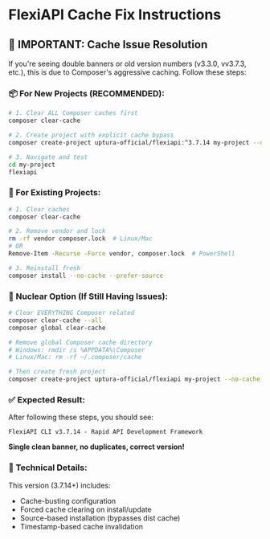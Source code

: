 # FlexiAPI Cache Fix Instructions

## 🚨 IMPORTANT: Cache Issue Resolution

If you're seeing double banners or old version numbers (v3.3.0, vv3.7.3, etc.), this is due to Composer's aggressive caching. Follow these steps:

### 📦 For New Projects (RECOMMENDED):

```bash
# 1. Clear ALL Composer caches first
composer clear-cache

# 2. Create project with explicit cache bypass  
composer create-project uptura-official/flexiapi:^3.7.14 my-project --no-cache --prefer-source

# 3. Navigate and test
cd my-project
flexiapi
```

### 🔄 For Existing Projects:

```bash
# 1. Clear caches
composer clear-cache

# 2. Remove vendor and lock
rm -rf vendor composer.lock  # Linux/Mac
# OR
Remove-Item -Recurse -Force vendor, composer.lock  # PowerShell

# 3. Reinstall fresh
composer install --no-cache --prefer-source
```

### 🏥 Nuclear Option (If Still Having Issues):

```bash
# Clear EVERYTHING Composer related
composer clear-cache --all
composer global clear-cache

# Remove global Composer cache directory
# Windows: rmdir /s %APPDATA%\Composer
# Linux/Mac: rm -rf ~/.composer/cache

# Then create fresh project
composer create-project uptura-official/flexiapi my-project --no-cache --prefer-source
```

### ✅ Expected Result:

After following these steps, you should see:
```
FlexiAPI CLI v3.7.14 - Rapid API Development Framework
```

**Single clean banner, no duplicates, correct version!**

### 🔧 Technical Details:

This version (3.7.14+) includes:
- Cache-busting configuration
- Forced cache clearing on install/update  
- Source-based installation (bypasses dist cache)
- Timestamp-based cache invalidation